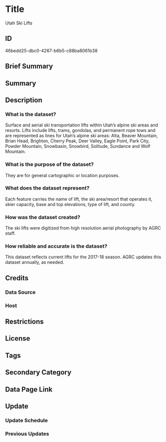 # Title

Utah Ski Lifts

## ID

46bedd25-dbc0-4267-b6b5-c88ba8061b38

## Brief Summary

## Summary

## Description

### What is the dataset?

Surface and aerial ski transportation lifts within Utah’s alpine ski areas and resorts. Lifts include lifts, trams, gondolas, and permanent rope tows and are represented as lines for Utah’s alpine ski areas: Alta, Beaver Mountain, Brian Head, Brighton, Cherry Peak, Deer Valley, Eagle Point, Park City, Powder Mountain, Snowbasin, Snowbird, Solitude, Sundance and Wolf Mountain.

### What is the purpose of the dataset?

They are for general cartographic or location purposes.

### What does the dataset represent?

Each feature carries the name of lift, the ski area/resort that operates it, skier capacity, base and top elevations, type of lift, and county.

### How was the dataset created?

The ski lifts were digitized from high resolution aerial photography by AGRC staff.

### How reliable and accurate is the dataset?

This dataset reflects current lifts for the 2017-18 season. AGRC updates this dataset annually, as needed.

## Credits

### Data Source

### Host

## Restrictions

## License

## Tags

## Secondary Category

## Data Page Link

## Update

### Update Schedule

### Previous Updates

